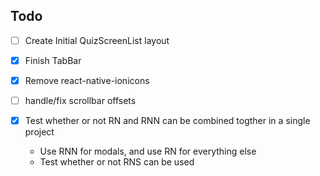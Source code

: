## Todo

- [ ] Create Initial QuizScreenList layout
- [x] Finish TabBar
- [x] Remove react-native-ionicons
- [ ] handle/fix scrollbar offsets

- [x] Test whether or not RN and RNN can be combined togther in a single project
  * Use RNN for modals, and use RN for everything else
  * Test whether or not RNS can be used

